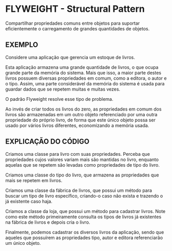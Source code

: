 # FLYWEIGHT - Structural Pattern

Compartilhar propriedades comuns entre objetos para suportar eficientemente o carregamento de grandes quantidades de objetos.

## EXEMPLO

Considere uma aplicação que gerencia um estoque de livros.

Esta aplicação armazena uma grande quantidade de livros, o que ocupa grande parte da memória do sistema. Mais que isso, a maior parte destes livros possuem diversas propriedades em comum, como a editora, o autor e o tipo. Assim, uma parte considerável da memória do sistema é usada para guardar dados que se repetem muitas e muitas vezes.

O padrão Flyweight resolve esse tipo de problema.

Ao invés de criar todos os livros do zero, as propriedades em comum dos livros são armazenadas em um outro objeto referenciado por uma outra propriedade do próprio livro, de forma que este único objeto possa ser usado por vários livros diferentes, economizando a memória usada.

## EXPLICAÇÃO DO CÓDIGO

Criamos uma classe para livro com suas propriedades. Perceba que propriedades cujos valores variam mais são mantidas no livro, enquanto aquelas que se repetem são levadas como propriedades de tipo do livro.

Criamos uma classe do tipo do livro, que armazena as propriedades que mais se repetem em livros.

Criamos uma classe da fábrica de livros, que possui um método para buscar um tipo de livro específico, criando-o caso não exista e trazendo o já existente caso haja.

Criamos a classe da loja, que possui um método para cadastrar livros. Note como este método primeiramente consulta os tipos de livros já existentes na fábrica de livros e depois cria o livro.

Finalmente, podemos cadastrar os diversos livros da aplicação, sendo que aqueles que possuírem as propriedades tipo, autor e editora referenciarão um único objeto.